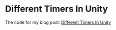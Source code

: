# Different Timers In Unity

The code for my blog post: [Different Timers In Unity](https://giannisakritidis.com/blog/Unity-Timers/)
